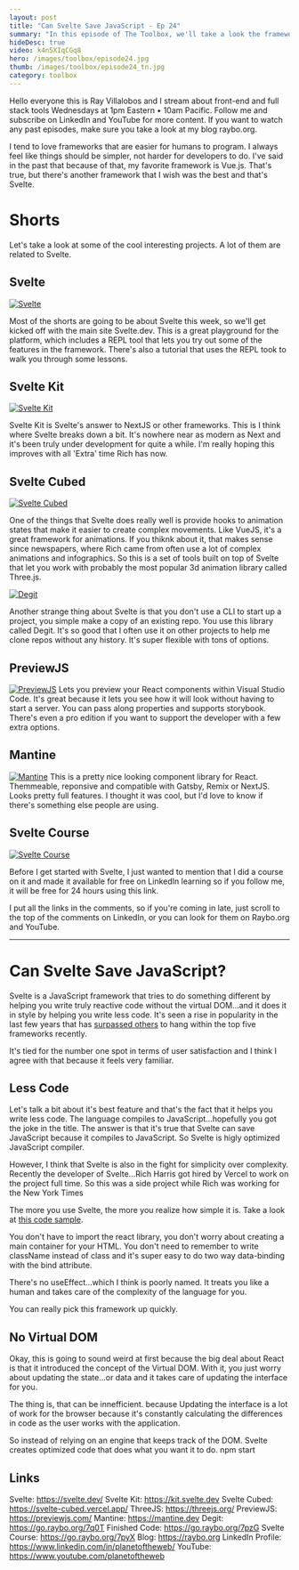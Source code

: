 ```yaml
---
layout: post
title: "Can Svelte Save JavaScript - Ep 24"
summary: "In this episode of The Toolbox, we'll take a look the framework I wish was the most popular...SvelteJS. Plus, some great tools in the shorts segment including Svelte and React utilities...You'll also find out why I think Svelte can save JavaScript. The pace of the web is relentless and that's why you need the Toolbox"
hideDesc: true
video: k4n5XIqCGq8
hero: /images/toolbox/episode24.jpg
thumb: /images/toolbox/episode24_tn.jpg
category: toolbox
---
```


Hello everyone this is Ray Villalobos and I stream about front-end and full stack tools Wednesdays at 1pm Eastern • 10am Pacific. Follow me and subscribe on LinkedIn and YouTube for more content. If you want to watch any past episodes, make sure you take a look at my blog raybo.org.

I tend to love frameworks that are easier for humans to program. I always feel like things should be simpler, not harder for developers to do. I've said in the past that because of that, my favorite framework is Vue.js. That's true, but there's another framework that I wish was the best and that's Svelte.

# Shorts

Let's take a look at some of the cool interesting projects.  A lot of them are related to Svelte.

## Svelte

[![Svelte](/images/toolbox/2022-04-13_10-08-44.png)](https://svelte.dev/)

Most of the shorts are going to be about Svelte this week, so we'll get kicked off with the main site Svelte.dev. This is a great playground for the platform, which includes a REPL tool that lets you try out some of the features in the framework. There's also a tutorial that uses the REPL took to walk you through some lessons.


## Svelte Kit

[![Svelte Kit](/images/toolbox/2022-04-13_12-00-48.png)](https://kit.svelte.dev)

Svelte Kit is Svelte's answer to NextJS or other frameworks. This is I think where Svelte breaks down a bit. It's nowhere near as modern as Next and it's been truly under development for quite a while. I'm really hoping this improves with all 'Extra' time Rich has now.

## Svelte Cubed

[![Svelte Cubed](/images/toolbox/2022-04-13_12-03-29.png)](https://svelte-cubed.vercel.app/)

One of the things that Svelte does really well is provide hooks to animation states that make it easier to create complex movements. Like VueJS, it's a great framework for animations. If you thiknk about it, that makes sense since newspapers, where Rich came from often use a lot of complex animations and infographics. So this is a set of tools built on top of Svelte that let you work with probably the most popular 3d animation library called Three.js.


[![Degit](/images/toolbox/2022-04-13_12-06-52.png)](https://github.com/Rich-Harris/degit)

Another strange thing about Svelte is that you don't use a CLI to start up a project, you simple make a copy of an existing repo. You use this library called Degit. It's so good that I often use it on other projects to help me clone repos without any history. It's super flexible with tons of options.


## PreviewJS

[![PreviewJS](/images/toolbox/2022-04-13_12-09-22.png)](https://previewjs.com/)
Lets you preview your React components within Visual Studio Code. It's great because it lets you see how it will look without having to start a server. You can pass along properties and supports storybook. There's even a pro edition if you want to support the developer with a few extra options.


## Mantine

[![Mantine](/images/toolbox/2022-04-13_12-13-03.png)](https://mantine.dev)
This is a pretty nice looking component library for React. Themmeable, reponsive and compatible with Gatsby, Remix or NextJS. Looks pretty full features. I thought it was cool, but I'd love to know if there's something else people are using.


## Svelte Course

[![Svelte Course](/images/toolbox/2022-04-13_12-16-22.png)](https://go.raybo.org/7pyX)

Before I get started with Svelte, I just wanted to mention that I did a course on it and made it available for free on LinkedIn learning so if you follow me, it will be free for 24 hours using this link.

I put all the links in the comments, so if you're coming in late, just scroll to the top of the comments on LinkedIn, or you can look for them on Raybo.org and YouTube.


---

# Can Svelte Save JavaScript?

Svelte is a JavaScript framework that tries to do something different by helping you write truly reactive code without the virtual DOM...and it does it in style by helping you write less code. It's seen a rise in popularity in the last few years that has [surpassed others](https://go.raybo.org/7pzX) to hang within the top five frameworks recently.

It's tied for the number one spot in terms of user satisfaction and I think I agree with that because it feels very familiar.

## Less Code

Let's talk a bit about it's best feature and that's the fact that it helps you write less code. The language compiles to JavaScript...hopefully you got the joke in the title. The answer is that it's true that Svelte can save JavaScript because it compiles to JavaScript. So Svelte is higly optimized JavaScript compiler.

However, I think that Svelte is also in the fight for simplicity over complexity. Recently the developer of Svelte...Rich Harris got hired by Vercel to work on the project full time. So this was a side project while Rich was working for the New York Times

The more you use Svelte, the more you realize how simple it is. Take a look at [this code sample](https://svelte.dev/blog/write-less-code).

You don't have to import the react library, you don't worry about creating a main container for your HTML. You don't need to remember to write className instead of class and it's super easy to do two way data-binding with the bind attribute.

There's no useEffect...which I think is poorly named. It treats you like a human and takes care of the complexity of the language for you.

You can really pick this framework up quickly.

## No Virtual DOM

Okay, this is going to sound weird at first because the big deal about React is that it introduced the concept of the Virtual DOM. With it, you just worry about updating the state...or data and it takes care of updating the interface for you.

The thing is, that can be innefficient. because Updating the interface is a lot of work for the browser because it's constantly calculating the differences in code as the user works with the application.

So instead of relying on an engine that keeps track of the DOM. Svelte creates optimized code that does what you want it to do.
npm start


## Links

Svelte: https://svelte.dev/
Svelte Kit: https://kit.svelte.dev
Svelte Cubed: https://svelte-cubed.vercel.app/
ThreeJS: https://threejs.org/
PreviewJS: https://previewjs.com/
Mantine: https://mantine.dev
Degit: https://go.raybo.org/7q0T
Finished Code: https://go.raybo.org/7pzG
Svelte Course: https://go.raybo.org/7pyX
Blog: https://raybo.org
LinkedIn Profile: https://www.linkedin.com/in/planetoftheweb/
YouTube: https://www.youtube.com/planetoftheweb
